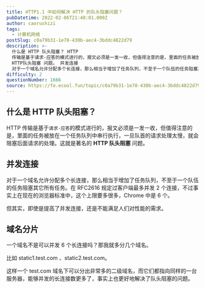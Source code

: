 ```yaml
---
title: HTTP1.1 中如何解决 HTTP 的队头阻塞问题？
pubDatetime: 2022-02-06T21:48:01.000Z
author: caorushizi
tags:
  - 计算机网络
postSlug: c0a79b31-1e78-430b-aec4-3bddc4822d79
description: >-
  什么是 HTTP 队头阻塞？ HTTP
  传输是基于请求-应答的模式进行的，报文必须是一发一收，但值得注意的是，里面的任务被放在一个任务队列中串行执行，一旦队首的请求处理太慢，就会阻塞后面请求的处理。这就是著名的
  HTTP队头阻塞 问题。 并发连接
  对于一个域名允许分配多个长连接，那么相当于增加了任务队列，不至于一个队伍的任务阻塞其它所有任务。在RFC2616规定过客户端最多并发 2 个连接，不过事
difficulty: 2
questionNumber: 1666
source: https://fe.ecool.fun/topic/c0a79b31-1e78-430b-aec4-3bddc4822d79
---
```


## 什么是 HTTP 队头阻塞？

HTTP 传输是基于`请求-应答`的模式进行的，报文必须是一发一收，但值得注意的是，里面的任务被放在一个任务队列中串行执行，一旦队首的请求处理太慢，就会阻塞后面请求的处理。这就是著名的 **HTTP 队头阻塞** 问题。

## 并发连接

对于一个域名允许分配多个长连接，那么相当于增加了任务队列，不至于一个队伍的任务阻塞其它所有任务。在 RFC2616 规定过客户端最多并发 2 个连接，不过事实上在现在的浏览器标准中，这个上限要多很多，Chrome 中是 6 个。

但其实，即使是提高了并发连接，还是不能满足人们对性能的需求。

## 域名分片

一个域名不是可以并发 6 个长连接吗？那我就多分几个域名。

比如 static1.test.com 、static2.test.com。

这样一个 test.com 域名下可以分出非常多的二级域名，而它们都指向同样的一台服务器，能够并发的长连接数更多了，事实上也更好地解决了队头阻塞的问题。
